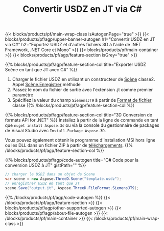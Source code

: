 ﻿---
title: Convertir USDZ en JT via C# 
description: Convertissez USDZ et d'autres fichiers 3D à l'aide de .NET API
url: /fr/net/conversion/usdz-to-jt/
family: 3d
platformtag: net
feature: conversion
informat: USDZ
outformat: JT
otherformats: JT PDF DXF ASE GLTF DRC DAE HTML 
---
{{< blocks/products/pf/main-wrap-class isAutogenPage="true" >}}
{{< blocks/products/pf/agp/upper-banner-autogen h1="Convertir USDZ en JT via C#" h2="Exportez USDZ et d\'autres fichiers 3D à l\'aide de .NET Framework, .NET Core et Mono" >}}
{{< blocks/products/pf/main-container >}}
{{< blocks/products/pf/agp/feature-section isGrey="true" >}}

{{% blocks/products/pf/agp/feature-section-col title="Exporter USDZ Scène en tant que JT avec C#" %}}
1. Charger le fichier USDZ en utilisant un constructeur de [Scène](https://apireference.aspose.com/3d/net/aspose.threed/scene) classe2. Appel [Scène.Enregistrer](https://apireference.aspose.com/3d/net/aspose.threed/scene/methods/save/index) méthode
3. Passez le nom du fichier de sortie avec l'extension .jt comme premier paramètre
4. Spécifiez la valeur du champ `SiemensJT9` à partir de [Format de fichier](https://apireference.aspose.com/3d/net/aspose.threed/fileformat/fields/index) classe
{{% /blocks/products/pf/agp/feature-section-col %}}

{{% blocks/products/pf/agp/feature-section-col title="3D Conversion de formats API for .NET" %}}
Installez à partir de la ligne de commande en tant que ```nuget install Aspose.3d``` ou via la console du gestionnaire de packages de Visual Studio avec ```Install-Package Aspose.3D```.

Vous pouvez également obtenir le programme d'installation MSI hors ligne ou les DLL dans un fichier ZIP à partir de [téléchargements](https://downloads.aspose.com/3d/net).
{{% /blocks/products/pf/agp/feature-section-col %}}

{{% blocks/products/pf/agp/code-autogen title="C# Code pour la conversion USDZ à JT" gistPath="" %}}
```cs
// charger le USDZ dans un objet de Scene 
var scene = new Aspose.ThreeD.Scene("template.usdz");
// enregistrer USDZ en tant que JT 
scene.Save("output.jt", Aspose.ThreeD.FileFormat.SiemensJT9);

```
{{% /blocks/products/pf/agp/code-autogen %}}
{{< /blocks/products/pf/agp/feature-section >}}
{{< blocks/products/pf/agp/other-supported-autogen >}}
{{< blocks/products/pf/agp/about-file-autogen >}}
{{< /blocks/products/pf/main-container >}}
{{< /blocks/products/pf/main-wrap-class >}}